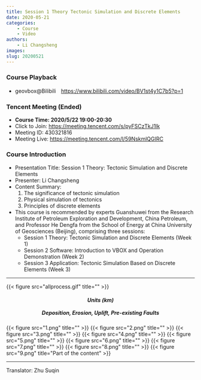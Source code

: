 ```yaml
---
title: Session 1 Theory Tectonic Simulation and Discrete Elements
date: 2020-05-21
categories:
    - Course
    - Video
authors:
    - Li Changsheng
images:
slug: 20200521
---
```


### Course Playback

- geovbox@Bilibili　https://www.bilibili.com/video/BV1st4y1C7b5?p=1

### Tencent Meeting (Ended)

- **Course Time: 2020/5/22 19:00-20:30**
- Click to Join: <https://meeting.tencent.com/s/pyFSCzTkJ1lk>
- Meeting ID: 430321816
- Meeting Live:  https://meeting.tencent.com/l/59NskmlQGIRC  

### Course Introduction

- Presentation Title: Session 1 Theory: Tectonic Simulation and Discrete Elements
- Presenter: Li Changsheng
- Content Summary:
  1. The significance of tectonic simulation
  2. Physical simulation of tectonics
  3. Principles of discrete elements
- This course is recommended by experts Guanshuwei from the Research Institute of Petroleum Exploration and Development, China Petroleum, and Professor He Dengfa from the School of Energy at China University of Geosciences (Beijing), comprising three sessions: 
  - Session 1 Theory: Tectonic Simulation and Discrete Elements (Week 1)
  - Session 2 Software: Introduction to VBOX and Operation Demonstration (Week 2)
  - Session 3 Application: Tectonic Simulation Based on Discrete Elements (Week 3)

---

{{< figure src="allprocess.gif" title="" >}}
<center><h5>Units (km)<br><br>Deposition, Erosion, Uplift, Pre-existing Faults</h5></center>

{{< figure src="1.png" title="" >}}
{{< figure src="2.png" title="" >}}
{{< figure src="3.png" title="" >}}
{{< figure src="4.png" title="" >}}
{{< figure src="5.png" title="" >}}
{{< figure src="6.png" title="" >}}
{{< figure src="7.png" title="" >}}
{{< figure src="8.png" title="" >}}
{{< figure src="9.png" title="Part of the content" >}}

---
Translator: Zhu Suqin